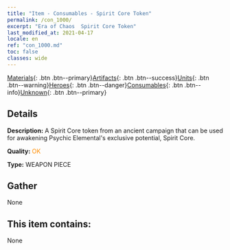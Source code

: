 ```yaml
---
title: "Item - Consumables - Spirit Core Token"
permalink: /con_1000/
excerpt: "Era of Chaos  Spirit Core Token"
last_modified_at: 2021-04-17
locale: en
ref: "con_1000.md"
toc: false
classes: wide
---
```

 [Materials](/Items/){: .btn .btn--primary}[Artifacts](/Items/Artifacts/){: .btn .btn--success}[Units](/Items/Units/){: .btn .btn--warning}[Heroes](/Items/Heroes/){: .btn .btn--danger}[Consumables](/Items/Consumables/){: .btn .btn--info}[Unknown](/Items/Unknown/){: .btn .btn--primary}

## Details
 **Description:** A Spirit Core token from an ancient campaign that can be used for awakening Psychic Elemental's exclusive potential, Spirit Core.

 **Quality:** <span style="color: #FF8C00">OK</span>

 **Type:** WEAPON PIECE

## Gather

  None

## This item contains:

  None


